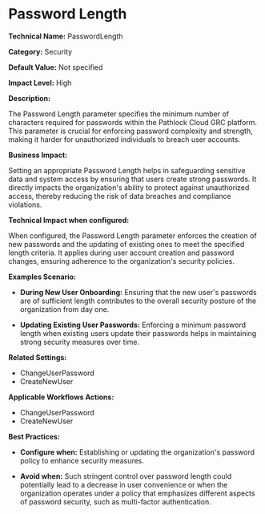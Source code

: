 # Password Length

**Technical Name:** PasswordLength

**Category:** Security

**Default Value:** Not specified

**Impact Level:** High

**Description:**

The Password Length parameter specifies the minimum number of characters required for passwords within the Pathlock Cloud GRC platform. This parameter is crucial for enforcing password complexity and strength, making it harder for unauthorized individuals to breach user accounts.

**Business Impact:**

Setting an appropriate Password Length helps in safeguarding sensitive data and system access by ensuring that users create strong passwords. It directly impacts the organization's ability to protect against unauthorized access, thereby reducing the risk of data breaches and compliance violations.

**Technical Impact when configured:**

When configured, the Password Length parameter enforces the creation of new passwords and the updating of existing ones to meet the specified length criteria. It applies during user account creation and password changes, ensuring adherence to the organization's security policies.

**Examples Scenario:**

- **During New User Onboarding:** Ensuring that the new user's passwords are of sufficient length contributes to the overall security posture of the organization from day one.
  
- **Updating Existing User Passwords:** Enforcing a minimum password length when existing users update their passwords helps in maintaining strong security measures over time.

**Related Settings:** 

- ChangeUserPassword
- CreateNewUser

**Applicable Workflows Actions:** 

- ChangeUserPassword
- CreateNewUser

**Best Practices:** 

- **Configure when:** Establishing or updating the organization's password policy to enhance security measures.
  
- **Avoid when:** Such stringent control over password length could potentially lead to a decrease in user convenience or when the organization operates under a policy that emphasizes different aspects of password security, such as multi-factor authentication.